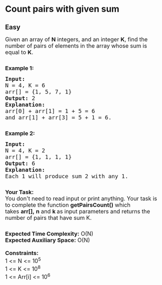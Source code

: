 # Count pairs with given sum
## Easy 
<div class="problem-statement" style="user-select: auto;">
                <p style="user-select: auto;"></p><p style="user-select: auto;"><span style="font-size: 18px; user-select: auto;">Given an array&nbsp;of <strong style="user-select: auto;">N</strong> integers, and an integer&nbsp;<strong style="user-select: auto;">K</strong>, find the number of pairs of elements&nbsp;in the array whose sum is equal to <strong style="user-select: auto;">K</strong>.</span></p>

<p style="user-select: auto;"><br style="user-select: auto;">
<span style="font-size: 18px; user-select: auto;"><strong style="user-select: auto;">Example 1:</strong></span></p>

<pre style="user-select: auto;"><span style="font-size: 18px; user-select: auto;"><strong style="user-select: auto;">Input:
</strong>N = 4, K = 6
arr[] = {1,&nbsp;5,&nbsp;7, 1}
<strong style="user-select: auto;">Output:</strong> 2
<strong style="user-select: auto;">Explanation:</strong> 
arr[0] + arr[1] = 1 + 5 = 6 
and arr[1] + arr[3] = 5 + 1 = 6.
</span></pre>

<p style="user-select: auto;"><br style="user-select: auto;">
<span style="font-size: 18px; user-select: auto;"><strong style="user-select: auto;">Example 2:</strong></span></p>

<pre style="user-select: auto;"><span style="font-size: 18px; user-select: auto;"><strong style="user-select: auto;">Input:
</strong>N = 4, K = 2
arr[] = {1, 1, 1, 1}
<strong style="user-select: auto;">Output:</strong> 6
<strong style="user-select: auto;">Explanation:</strong>&nbsp;
Each 1 will produce sum 2 with any 1.</span></pre>

<p style="user-select: auto;"><br style="user-select: auto;">
<span style="font-size: 18px; user-select: auto;"><strong style="user-select: auto;">Your Task:</strong><br style="user-select: auto;">
You don't need to read input or print anything. Your task is to complete the function&nbsp;<strong style="user-select: auto;">getPairsCount()</strong>&nbsp;which takes&nbsp;<strong style="user-select: auto;">arr[],</strong>&nbsp;<strong style="user-select: auto;">n</strong>&nbsp;and&nbsp;<strong style="user-select: auto;">k&nbsp;</strong>as input parameters and returns the number of pairs that have sum K.</span></p>

<p style="user-select: auto;"><br style="user-select: auto;">
<span style="font-size: 18px; user-select: auto;"><strong style="user-select: auto;">Expected Time Complexity:</strong>&nbsp;O(N)<br style="user-select: auto;">
<strong style="user-select: auto;">Expected Auxiliary Space:</strong>&nbsp;O(N)<br style="user-select: auto;">
<br style="user-select: auto;">
<strong style="user-select: auto;">Constraints:</strong><br style="user-select: auto;">
1 &lt;= N &lt;= 10<sup style="user-select: auto;">5</sup><br style="user-select: auto;">
1 &lt;= K &lt;= 10<sup style="user-select: auto;">8</sup><br style="user-select: auto;">
1 &lt;= Arr[i] &lt;= 10<sup style="user-select: auto;">6</sup></span></p>

<p style="user-select: auto;">&nbsp;</p>
 <p style="user-select: auto;"></p>
            </div>